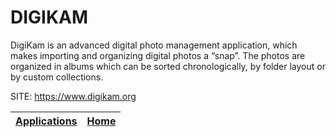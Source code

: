 # DIGIKAM

 DigiKam is an advanced digital photo management application, which makes importing and organizing digital photos a “snap”. The photos are organized in albums which can be sorted  chronologically, by folder layout or by custom collections.
 
 SITE: https://www.digikam.org

 | [Applications](https://portable-linux-apps.github.io/apps.html) | [Home](https://portable-linux-apps.github.io)
 | --- | --- |
